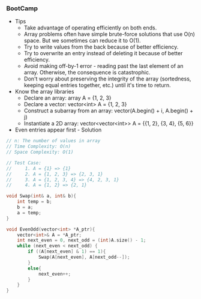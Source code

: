 ### BootCamp

* Tips
  * Take advantage of operating efficiently on both ends.
  * Array problems often have simple brute-force solutions that use O\(n\) space. But we sometimes can reduce it to O\(1\).
  * Try to write values from the back because of better efficiency.
  * Try to overwrite an entry instead of deleting it because of better efficiency.
  * Avoid making off-by-1 error - reading past the last element of an array. Otherwise, the consequence is catastrophic.
  * Don't worry about preserving the integrity of the array \(sortedness, keeping equal entries together, etc.\) until it's time to return.
* Know the array libraries
  * Declare an array: array A = {1, 2, 3}
  * Declare a vector: vector&lt;int&gt; A = {1, 2, 3}
  * Construct a subarray from an array: vector\(A.begin\(\) + i, A.begin\(\) + j\)
  * Instantiate a 2D array: vector&lt;vector&lt;int&gt;&gt; A = {{1, 2}, {3, 4}, {5, 6}}
* Even entries appear first - Solution

```cpp
// n: The number of values in array
// Time Complexity: O(n)
// Space Complexity: O(1)

// Test Case:
//     1. A = {1} => {1}
//     2. A = {1, 2, 3} => {2, 3, 1}
//     3. A = {1, 2, 3, 4} => {4, 2, 3, 1}
//     4. A = {1, 2} => {2, 1}

void Swap(int& a, int& b){
    int temp = b;
    b = a;
    a = temp;
}

void EvenOdd(vector<int> *A_ptr){
    vector<int>& A = *A_ptr;
    int next_even = 0, next_odd = (int)A.size() - 1;
    while (next_even < next_odd) {
        if ((A[next_even] & 1) == 1){
            Swap(A[next_even], A[next_odd--]);
        }
        else{
            next_even++;
        }
    }
}
```



